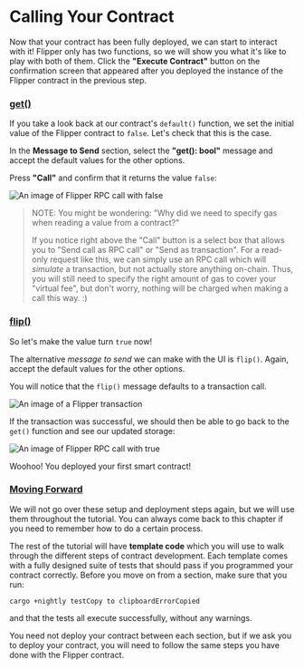 # Calling Your Contract

Now that your contract has been fully deployed, we can start to interact with it! Flipper only has two functions, so we will show you what it's like to play with both of them. Click the **"Execute Contract"** button on the confirmation screen that appeared after you deployed the instance of the Flipper contract in the previous step.

### [get\(\)](https://substrate.dev/substrate-contracts-workshop/#/0/calling-your-contract?id=get) <a id="get"></a>

If you take a look back at our contract's `default()` function, we set the initial value of the Flipper contract to `false`. Let's check that this is the case.

In the **Message to Send** section, select the **"get\(\): bool"** message and accept the default values for the other options.

Press **"Call"** and confirm that it returns the value `false`:

![An image of Flipper RPC call with false](https://substrate.dev/substrate-contracts-workshop/0/assets/flipper-false.png)

> NOTE: You might be wondering: "Why did we need to specify gas when reading a value from a contract?"
>
> If you notice right above the "Call" button is a select box that allows you to "Send call as RPC call" or "Send as transaction". For a read-only request like this, we can simply use an RPC call which will _simulate_ a transaction, but not actually store anything on-chain. Thus, you will still need to specify the right amount of gas to cover your "virtual fee", but don't worry, nothing will be charged when making a call this way. :\)

### [flip\(\)](https://substrate.dev/substrate-contracts-workshop/#/0/calling-your-contract?id=flip) <a id="flip"></a>

So let's make the value turn `true` now!

The alternative _message to send_ we can make with the UI is `flip()`. Again, accept the default values for the other options.

You will notice that the `flip()` message defaults to a transaction call.

![An image of a Flipper transaction](https://substrate.dev/substrate-contracts-workshop/0/assets/send-as-transaction.png)

If the transaction was successful, we should then be able to go back to the `get()` function and see our updated storage:

![An image of Flipper RPC call with true](https://substrate.dev/substrate-contracts-workshop/0/assets/flipper-true.png)

Woohoo! You deployed your first smart contract!

### [Moving Forward](https://substrate.dev/substrate-contracts-workshop/#/0/calling-your-contract?id=moving-forward) <a id="moving-forward"></a>

We will not go over these setup and deployment steps again, but we will use them throughout the tutorial. You can always come back to this chapter if you need to remember how to do a certain process.

The rest of the tutorial will have **template code** which you will use to walk through the different steps of contract development. Each template comes with a fully designed suite of tests that should pass if you programmed your contract correctly. Before you move on from a section, make sure that you run:

```text
cargo +nightly testCopy to clipboardErrorCopied
```

and that the tests all execute successfully, without any warnings.

You need not deploy your contract between each section, but if we ask you to deploy your contract, you will need to follow the same steps you have done with the Flipper contract.[  
](https://substrate.dev/substrate-contracts-workshop/#/0/deploying-your-contract)

